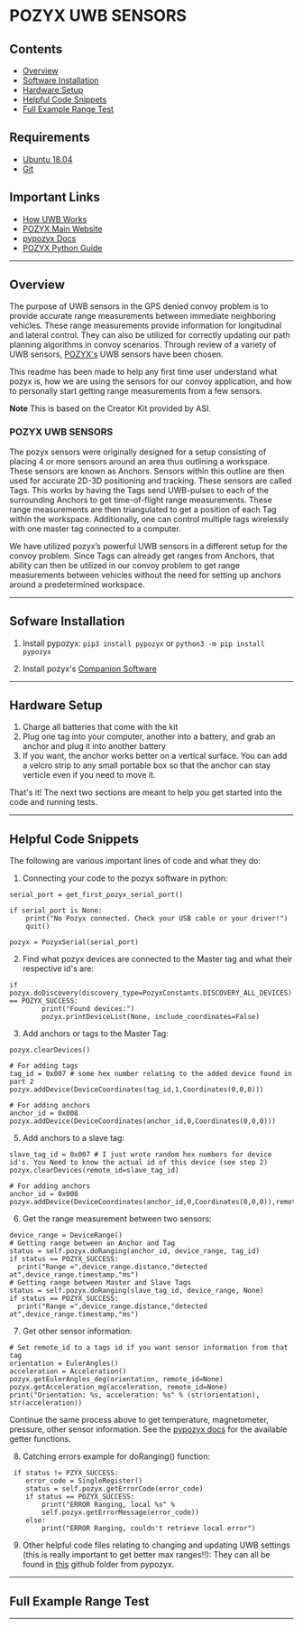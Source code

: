 # POZYX UWB SENSORS

## Contents
* [Overview](#set-up-a-base-station-or-personal-computer)
* [Software Installation](#software-installation)
* [Hardware Setup](#hardware-setup)
* [Helpful Code Snippets](#helpful-code-snippets)
* [Full Example Range Test](#full-example-range-test)

## Requirements
* [Ubuntu 18.04](https://ubuntu.com/download/desktop)
* [Git](https://git-scm.com/download/linux)

## Important Links
* [How UWB Works](https://pozyx.io/uwb-technology/how-does-uwb-work/)
* [POZYX Main Website](https://pozyx.io/)
* [pypozyx Docs](https://pypozyx.readthedocs.io/en/develop/)
* [POZYX Python Guide](https://docs.pozyx.io/creator/latest/python)

------------

## Overview

The purpose of UWB sensors in the GPS denied convoy problem is to provide accurate range measurements between immediate neighboring vehicles. 
These range measurements provide information for longitudinal and lateral control. 
They can also be utilized for correctly updating our path planning algorithms in convoy scenarios.
Through review of a variety of UWB sensors, [POZYX's](https://pozyx.io/) UWB sensors have been chosen.

This readme has been made to help any first time user understand what pozyx is, how we are using the sensors for our convoy application, and how to personally start getting range measurements from a few sensors.

**Note** This is based on the Creator Kit provided by ASI.

### POZYX UWB SENSORS
The pozyx sensors were originally designed for a setup consisting of placing 4 or more sensors around an area thus outlining a workspace. 
These sensors are known as Anchors. Sensors within this outline are then used for accurate 2D-3D positioning and tracking. 
These sensors are called Tags. This works by having the Tags send UWB-pulses to each of the surrounding Anchors to get time-of-flight range measurements. 
These range measurements are then triangulated to get a position of each Tag within the workspace. 
Additionally, one can control multiple tags wirelessly with one master tag connected to a computer.

We have utilized pozyx’s powerful UWB sensors in a different setup for the convoy problem. 
Since Tags can already get ranges from Anchors, that ability can then be utilized in our convoy problem to get range measurements between vehicles without the need for setting up anchors around a predetermined workspace. 

------------

## Sofware Installation
1. Install pypozyx:
```pip3 install pypozyx``` or ```python3 -m pip install pypozyx```

2. Install pozyx's [Companion Software](https://pozyx.io/products-and-services/creator-controller)

------------

## Hardware Setup
1. Charge all batteries that come with the kit
2. Plug one tag into your computer, another into a battery, and grab an anchor and plug it into another battery
3. If you want, the anchor works better on a vertical surface. You can add a velcro strip to any small portable box so that the anchor can stay verticle even if you need to move it. 

That's it! The next two sections are meant to help you get started into the code and running tests.

------------

## Helpful Code Snippets
The following are various important lines of code and what they do:

1. Connecting your code to the pozyx software in python:
```
serial_port = get_first_pozyx_serial_port()

if serial_port is None:
    print("No Pozyx connected. Check your USB cable or your driver!")
    quit()

pozyx = PozyxSerial(serial_port)
```
2. Find what pozyx devices are connected to the Master tag and what their respective id's are:
```
if pozyx.doDiscovery(discovery_type=PozyxConstants.DISCOVERY_ALL_DEVICES) == POZYX_SUCCESS:
        print("Found devices:")
        pozyx.printDeviceList(None, include_coordinates=False)
```
3. Add anchors or tags to the Master Tag:
```
pozyx.clearDevices()

# For adding tags
tag_id = 0x007 # some hex number relating to the added device found in part 2
pozyx.addDevice(DeviceCoordinates(tag_id,1,Coordinates(0,0,0)))

# For adding anchors
anchor_id = 0x008
pozyx.addDevice(DeviceCoordinates(anchor_id,0,Coordinates(0,0,0)))
```
5. Add anchors to a slave tag:
```
slave_tag_id = 0x007 # I just wrote random hex numbers for device id's. You Need to know the actual id of this device (see step 2)
pozyx.clearDevices(remote_id=slave_tag_id)

# For adding anchors
anchor_id = 0x008
pozyx.addDevice(DeviceCoordinates(anchor_id,0,Coordinates(0,0,0)),remote_id=slave_tag_id)
```
6. Get the range measurement between two sensors:
```
device_range = DeviceRange()
# Getting range between an Anchor and Tag
status = self.pozyx.doRanging(anchor_id, device_range, tag_id)
if status == POZYX_SUCCESS:
  print("Range =",device_range.distance,"detected at",device_range.timestamp,"ms")
# Getting range between Master and Slave Tags
status = self.pozyx.doRanging(slave_tag_id, device_range, None)
if status == POZYX_SUCCESS:
  print("Range =",device_range.distance,"detected at",device_range.timestamp,"ms")
```
7. Get other sensor information:
```
# Set remote_id to a tags id if you want sensor information from that tag
orientation = EulerAngles()
acceleration = Acceleration()
pozyx.getEulerAngles_deg(orientation, remote_id=None)
pozyx.getAcceleration_mg(acceleration, remote_id=None)
print("Orientation: %s, acceleration: %s" % (str(orientation), str(acceleration))
```
Continue the same process above to get temperature, magnetometer, pressure, other sensor information. See the [pypozyx docs](https://pypozyx.readthedocs.io/en/develop/pypozyx_api/index.html) for the available getter functions.

8. Catching errors example for doRanging() function:
```
 if status != PZYX_SUCCESS:
    error_code = SingleRegister()
    status = self.pozyx.getErrorCode(error_code)
    if status == POZYX_SUCCESS:
        print("ERROR Ranging, local %s" %
        self.pozyx.getErrorMessage(error_code))
    else:
        print("ERROR Ranging, couldn't retrieve local error")
```
9. Other helpful code files relating to changing and updating UWB settings (this is really important to get better max ranges!!):
They can all be found in [this](https://github.com/pozyxLabs/Pozyx-Python-library/tree/master/useful) github folder from pypozyx.


------------

## Full Example Range Test

------------
